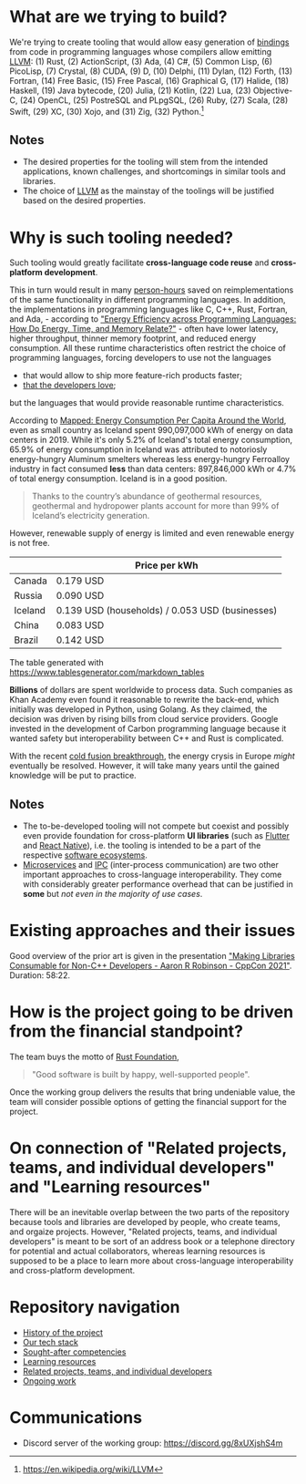 <!-- The README is intentionally written in the design-doc style -->

# What are we trying to build?

We're trying to create tooling that would allow easy generation of [bindings] from code in programming languages whose compilers allow emitting [LLVM]: (1) Rust, (2) ActionScript, (3) Ada, (4) C#, (5) Common Lisp, (6) PicoLisp, (7) Crystal, (8) CUDA, (9) D, (10) Delphi, (11) Dylan, (12) Forth, (13) Fortran, (14) Free Basic, (15) Free Pascal, (16) Graphical G, (17) Halide, (18) Haskell, (19) Java bytecode, (20) Julia, (21) Kotlin, (22) Lua, (23) Objective-C, (24) OpenCL, (25) PostreSQL and PLpgSQL, (26) Ruby, (27) Scala, (28) Swift, (29) XC, (30) Xojo, and (31) Zig, (32) Python.[^1]

## Notes
* The desired properties for the tooling will stem from the intended applications, known challenges, and shortcomings in similar tools and libraries.
* The choice of [LLVM] as the mainstay of the toolings will be justified based on the desired properties.

# Why is such tooling needed?

Such tooling would greatly facilitate **cross-language code reuse** and **cross-platform development**.

This in turn would result in many [person-hours] saved on reimplementations of the same functionality in different programming languages. In addition, the implementations in programming languages like C, C++, Rust, Fortran, and Ada, - according to ["Energy Efficiency across Programming Languages: How Do Energy, Time, and Memory Relate?"] - often have lower latency, higher throughput, thinner memory footprint, and reduced energy consumption. All these runtime characteristics often restrict the choice of programming languages, forcing developers to use not the languages
* that would allow to ship more feature-rich products faster;
* [that the developers love][Most loved, dreaded, and wanted];

but the languages that would provide reasonable runtime characteristics.

According to [Mapped: Energy Consumption Per Capita Around the World], even as small country as Iceland spent 990,097,000 kWh of energy on data centers in 2019. While it's only 5.2% of Iceland's total energy consumption, 65.9% of energy consumption in Iceland was attributed to notoriosly energy-hungry Aluminum smelters whereas less energy-hungry Ferroalloy industry in fact consumed **less** than data centers: 897,846,000 kWh or 4.7% of total energy consumption. Iceland is in a good position.

> Thanks to the country’s abundance of geothermal resources, geothermal and hydropower plants account for more than 99% of Iceland’s electricity generation.

However, renewable supply of energy is limited and even renewable energy is not free. 

|         | Price per kWh                                   |
|---------|-------------------------------------------------|
| Canada  | 0.179 USD                                       |
| Russia  | 0.090 USD                                       |
| Iceland | 0.139 USD (households) / 0.053 USD (businesses) |
| China   | 0.083 USD                                       |
| Brazil  | 0.142 USD                                       |

The table generated with <https://www.tablesgenerator.com/markdown_tables>

**Billions** of dollars are spent worldwide to process data. Such companies as Khan Academy even found it reasonable to rewrite the back-end, which initially was developed in Python, using Golang. As they claimed, the decision was driven by rising bills from cloud service providers. Google invested in the development of Carbon programming language because it wanted safety but interoperability between C++ and Rust is complicated.

With the recent [cold fusion breakthrough], the energy crysis in Europe *might* eventually be resolved. However, it will take many years until the gained knowledge will be put to practice.

## Notes

* The to-be-developed tooling will not compete but coexist and possibly even provide foundation for cross-platform **UI libraries** (such as [Flutter] and [React Native]), i.e. the tooling is intended to be a part of the respective [software ecosystems].
* [Microservices] and [IPC] (inter-process communication) are two other important approaches to cross-language interoperability. They come with considerably greater performance overhead that can be justified in **some** but *not even in the majority of use cases*.

<!-- The claim "but *not even in the majority of use cases*" must be supported with facts -->

# Existing approaches and their issues

Good overview of the prior art is given in the presentation ["Making Libraries Consumable for Non-C++ Developers - Aaron R Robinson - CppCon 2021"]. Duration: 58:22.

# How is the project going to be driven from the financial standpoint?

The team buys the motto of [Rust Foundation],

> "Good software is built by happy, well-supported people".

Once the working group delivers the results that bring undeniable value, the team will consider possible options of getting the financial support for the project. 

# On connection of "Related projects, teams, and individual developers" and "Learning resources"

There will be an inevitable overlap between the two parts of the repository because tools and libraries are developed by people, who create teams, and orgaize projects. However, "Related projects, teams, and individual developers" is meant to be sort of an address book or a telephone directory for potential and actual collaborators, whereas learning resources is supposed to be a place to learn more about cross-language interoperability and cross-platform development.

# Repository navigation

* [History of the project](https://github.com/JohnScience/cross-lang-and-cross-platform/blob/main/HISTORY.md)
* [Our tech stack](https://github.com/cross-lang-and-cross-platform/cross-lang-and-cross-platform/blob/main/OUR_TECH_STACK.md)
* [Sought-after competencies](https://github.com/JohnScience/cross-lang-and-cross-platform/blob/main/SOUGHT_AFTER_COMPETENCIES.md)
* [Learning resources](https://github.com/cross-lang-and-cross-platform/cross-lang-and-cross-platform/blob/main/RESOURCES.md)
* [Related projects, teams, and individual developers](https://github.com/cross-lang-and-cross-platform/cross-lang-and-cross-platform/blob/main/RELATED_TEAMS_AND_PROJECTS.md)
* [Ongoing work](https://github.com/JohnScience/cross-lang-and-cross-platform/blob/main/ONGOING_WORK.md)

# Communications

* Discord server of the working group: https://discord.gg/8xUXjshS4m

[bindings]: https://en.wikipedia.org/wiki/Language_binding
[LLVM]: https://llvm.org/docs/LangRef.html#abstract
["Making Libraries Consumable for Non-C++ Developers - Aaron R Robinson - CppCon 2021"]: https://www.youtube.com/watch?v=4r09pv9v1w0
[Flutter]: https://en.wikipedia.org/wiki/Flutter_(software)
[React Native]: https://en.wikipedia.org/wiki/React_Native
[software ecosystems]: https://en.wikipedia.org/wiki/Software_ecosystem
[Rust Foundation]: https://foundation.rust-lang.org/
[Microservices]: https://towardsdatascience.com/microservice-architecture-a-brief-overview-and-why-you-should-use-it-in-your-next-project-a17b6e19adfd
[IPC]: https://en.wikipedia.org/wiki/Inter-process_communication
[person-hours]: https://en.wikipedia.org/wiki/Man-hour
["Energy Efficiency across Programming Languages: How Do Energy, Time, and Memory Relate?"]: https://greenlab.di.uminho.pt/wp-content/uploads/2017/10/sleFinal.pdf
[Most loved, dreaded, and wanted]: https://insights.stackoverflow.com/survey/2021#technology-most-loved-dreaded-and-wanted
[Mapped: Energy Consumption Per Capita Around the World]: https://elements.visualcapitalist.com/energy-consumption-per-capita/
[cold fusion breakthrough]: https://www.nytimes.com/2022/12/13/science/nuclear-fusion-energy-breakthrough.html
[^1]: https://en.wikipedia.org/wiki/LLVM

